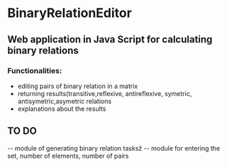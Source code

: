 # BinaryRelationEditor
## Web application in Java Script for calculating binary relations
### Functionalities:
- editing pairs of binary relation in a matrix
- returning results(transitive,reflexive, antireflexive, symetric, antisymetric,asymetric relations
- explanations about the results

## TO DO
--  module of generating binary relation tasksž
-- module for entering the set, number of elements, number of pairs
